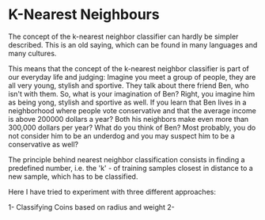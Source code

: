 # K-Nearest Neighbours
The concept of the k-nearest neighbor classifier can hardly be simpler described. This is an old saying, which can be found in many languages and many cultures. 

This means that the concept of the k-nearest neighbor classifier is part of our everyday life and judging: Imagine you meet a group of people, they are all very young, stylish and sportive. They talk about there friend Ben, who isn't with them. So, what is your imagination of Ben? Right, you imagine him as being yong, stylish and sportive as well. If you learn that Ben lives in a neighborhood where people vote conservative and that the average income is above 200000 dollars a year? Both his neighbors make even more than 300,000 dollars per year? What do you think of Ben? Most probably, you do not consider him to be an underdog and you may suspect him to be a conservative as well?

The principle behind nearest neighbor classification consists in finding a predefined number, i.e. the 'k' - of training samples closest in distance to a new sample, which has to be classified.

Here I have tried to experiment with three different approaches:

1- Classifying Coins based on radius and weight
2- 
